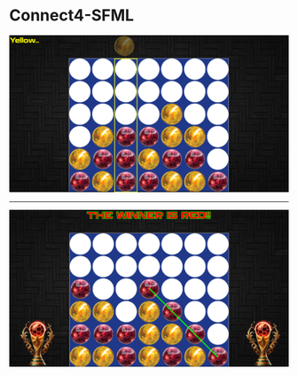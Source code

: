 # Connect4-SFML
 
 ![Project Cover #1](Cover%20Images/cover1.png)

--------------------------------------------------------

 ![Project Cover #2](Cover%20Images/cover2.png)
